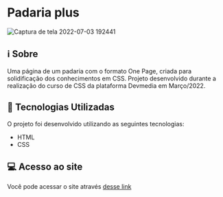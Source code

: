 # Padaria plus

![Captura de tela 2022-07-03 192441](https://user-images.githubusercontent.com/94997593/177059440-0e43f6aa-c942-4b36-bf3e-84d3c21e5d64.gif)


## :information_source: Sobre
Uma página de um padaria com o formato One Page, criada para solidificação dos conhecimentos em CSS. Projeto desenvolvido durante a realização do curso de CSS da plataforma Devmedia em Março/2022.


## :rocket: Tecnologias Utilizadas 

O projeto foi desenvolvido utilizando as seguintes tecnologias:

- HTML
- CSS


## :computer: Acesso ao site

Você pode acessar o site através [desse link](http://pagina-livro-a-era-artificial.vercel.app/)
